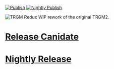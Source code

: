 [![Publish](https://github.com/theace0296/TRGMRedux/actions/workflows/publish.yml/badge.svg?branch=main)](https://github.com/theace0296/TRGMRedux/actions/workflows/publish.yml)  [![Nightly Publish](https://github.com/theace0296/TRGMRedux/actions/workflows/nightly.yml/badge.svg)](https://github.com/theace0296/TRGMRedux/actions/workflows/nightly.yml)

![TRGM Redux](TRGMReduxLogo.png)
WIP rework of the original TRGM2.

# [Release Canidate](https://github.com/theace0296/TRGMRedux/releases/latest)
# [Nightly Release](https://github.com/theace0296/TRGMRedux/releases/tag/nightly)
